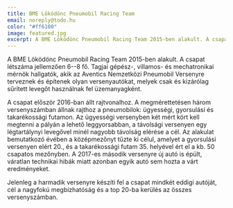 ```yaml
---
title: BME Löködönc Pneumobil Racing Team
email: noreply@todo.hu
color: "#ff6100"
image: featured.jpg
excerpt: A BME Löködönc Pneumobil Racing Team 2015-ben alakult. A csapat létszáma jellemzően 6--8 fő. Tagjai gépész-, villamos- és mechatronikai mérnök hallgatók, akik az Aventics Nemzetközi Pneumobil Versenyre terveznek és építenek olyan versenyautókat, melyek csak és kizárólag sűrített levegőt használnak fel üzemanyagként.
---
```


A BME Löködönc Pneumobil Racing Team 2015-ben alakult. A csapat létszáma jellemzően 6--8 fő. Tagjai gépész-, villamos- és mechatronikai mérnök hallgatók, akik az Aventics Nemzetközi Pneumobil Versenyre terveznek és építenek olyan versenyautókat, melyek csak és kizárólag sűrített levegőt használnak fel üzemanyagként.

A csapat először 2016-ban állt rajtvonalhoz. A megmérettetésen három versenyszámban állnak rajthoz a pneumobilok: ügyességi, gyorsulási és takarékossági futamon. Az ügyességi versenyben két mért kört kell megtenni a pályán a lehető leggyorsabban, a távolsági versenyen egy légtartálynyi levegővel minél nagyobb távolság elérése a cél. Az alakulat bemutatkozó évében a középmezőnyt tűzte ki célul, amelyet a gyorsulási versenyen elért 20., és a takarékossági futam 35. helyével ért el a kb. 50 csapatos mezőnyben. A 2017-es második versenyre új autó is épült, váratlan technikai hibák miatt azonban egyik autó sem hozta a várt eredményeket.

Jelenleg a harmadik versenyre készíti fel a csapat mindkét eddigi autóját, cél a nagyfokú megbízhatóság és a top 20-ba kerülés az összes versenyszámban.
